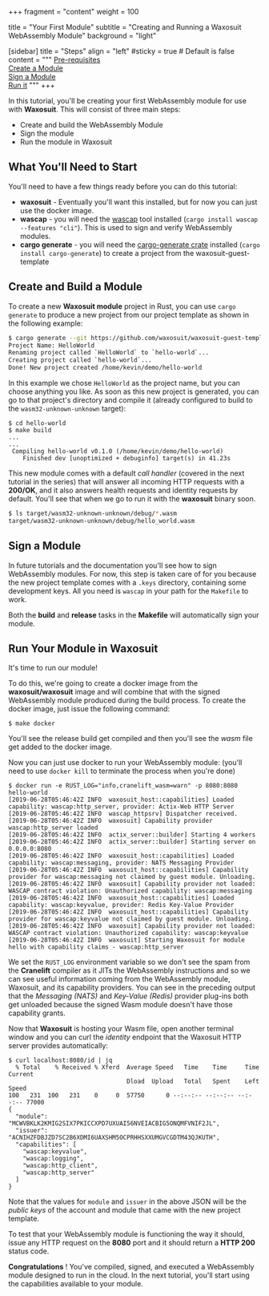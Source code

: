 +++
fragment = "content"
weight = 100

title = "Your First Module"
subtitle = "Creating and Running a Waxosuit WebAssembly Module"
background = "light"


[sidebar]
  title = "Steps"
  align = "left"
  #sticky = true # Default is false
  content = """
[Pre-requisites](#prereqs)<br/>
[Create a Module](#create)<br/>
[Sign a Module](#sign)<br/>
[Run it](#run)
"""
+++

In this tutorial, you'll be creating your first WebAssembly module for use with **Waxosuit**. This will consist of three main steps:

* Create and build the WebAssembly Module
* Sign the module
* Run the module in Waxosuit

<a name="prereqs"></a>

## What You'll Need to Start
You'll need to have a few things ready before you can do this tutorial:

* **waxosuit** - Eventually you'll want this installed, but for now you can just use the docker image.
* **wascap** - you will need the [wascap](https://github.com/waxosuit/wascap) tool installed (`cargo install wascap --features "cli"`). This is used to sign and verify WebAssembly modules.
* **cargo generate** - you will need the [cargo-generate crate](https://crates.io/crates/cargo-generate) installed (`cargo install cargo-generate`) to create a project from the waxosuit-guest-template

<a name="create"></a>

## Create and Build a Module
To create a new **Waxosuit module** project in Rust, you can use `cargo generate` to produce a new project from our project template as shown in the following example:

```bash
$ cargo generate --git https://github.com/waxosuit/waxosuit-guest-template
Project Name: HelloWorld
Renaming project called `HelloWorld` to `hello-world`...
Creating project called `hello-world`...
Done! New project created /home/kevin/demo/hello-world
```

In this example we chose `HelloWorld` as the project name, but you can choose anything you like. As soon as this new project is generated, you can go to that project's directory and compile it (already configured to build to the `wasm32-unknown-unknown` target):

```session
$ cd hello-world
$ make build
...
...
 Compiling hello-world v0.1.0 (/home/kevin/demo/hello-world)
    Finished dev [unoptimized + debuginfo] target(s) in 41.23s
```

This new module comes with a default _call handler_ (covered in the next tutorial in the series) that will answer all incoming HTTP requests with a **200/OK**, and it also answers health requests and identity requests by default. You'll see that when we go to run it with the **waxosuit** binary soon.

```bash
$ ls target/wasm32-unknown-unknown/debug/*.wasm
target/wasm32-unknown-unknown/debug/hello_world.wasm
```

<a name="sign"></a>

## Sign a Module
In future tutorials and the documentation you'll see how to sign WebAssembly modules. For now, this step is taken care of for you because
the new project template comes with a `.keys` directory, containing some development keys. All you need is `wascap` in your path for the `Makefile`
to work.

Both the **build** and **release** tasks in the **Makefile** will automatically sign your module.

<a name="run"></a>

## Run Your Module in Waxosuit
It's time to run our module!

To do this, we're going to create a docker image from the **waxosuit/waxosuit** image and will combine that with the signed WebAssembly module produced during the build process. To create the docker image, just issue the following command:

```session
$ make docker
```

You'll see the release build get compiled and then you'll see the _wasm_ file get added to the docker image.

Now you can just use docker to run your WebAssembly module: (you'll need to use `docker kill` to terminate the process when you're done)

```session
$ docker run -e RUST_LOG="info,cranelift_wasm=warn" -p 8080:8080 hello-world
[2019-06-28T05:46:42Z INFO  waxosuit_host::capabilities] Loaded capability: wascap:http_server, provider: Actix-Web HTTP Server
[2019-06-28T05:46:42Z INFO  wascap_httpsrv] Dispatcher received.
[2019-06-28T05:46:42Z INFO  waxosuit] Capability provider wascap:http_server loaded
[2019-06-28T05:46:42Z INFO  actix_server::builder] Starting 4 workers
[2019-06-28T05:46:42Z INFO  actix_server::builder] Starting server on 0.0.0.0:8080
[2019-06-28T05:46:42Z INFO  waxosuit_host::capabilities] Loaded capability: wascap:messaging, provider: NATS Messaging Provider
[2019-06-28T05:46:42Z INFO  waxosuit_host::capabilities] Capability provider for wascap:messaging not claimed by guest module. Unloading.
[2019-06-28T05:46:42Z INFO  waxosuit] Capability provider not loaded: WASCAP contract violation: Unauthorized capability: wascap:messaging
[2019-06-28T05:46:42Z INFO  waxosuit_host::capabilities] Loaded capability: wascap:keyvalue, provider: Redis Key-Value Provider
[2019-06-28T05:46:42Z INFO  waxosuit_host::capabilities] Capability provider for wascap:keyvalue not claimed by guest module. Unloading.
[2019-06-28T05:46:42Z INFO  waxosuit] Capability provider not loaded: WASCAP contract violation: Unauthorized capability: wascap:keyvalue
[2019-06-28T05:46:42Z INFO  waxosuit] Starting Waxosuit for module hello with capability claims - wascap:http_server
```

We set the `RUST_LOG` environment variable so we don't see the spam from the **Cranelift** compiler as it JITs the WebAssembly instructions and so we can see useful information coming from the WebAssembly module, Waxosuit, and its capability providers. You can see in the preceding output that the _Messaging (NATS)_ and _Key-Value (Redis)_ provider plug-ins both get unloaded because the signed Wasm module doesn't have those capability grants.

Now that **Waxosuit** is hosting your Wasm file, open another terminal window and you can curl the _identity_ endpoint that the Waxosuit HTTP server provides automatically:

```session
$ curl localhost:8080/id | jq
  % Total    % Received % Xferd  Average Speed   Time    Time     Time  Current
                                 Dload  Upload   Total   Spent    Left  Speed
100   231  100   231    0     0  57750      0 --:--:-- --:--:-- --:--:-- 77000
{
  "module": "MCWVBKLK2KMIG2SIX7PKICCXPD7UXUAI56NVEIACBIG5ONQMFVNIF2JL",
  "issuer": "ACNIHZFDBJZD7SC2B6XDMI6UAXSHM5OCPRHHSXXUMGVCGDTM43QJKUTH",
  "capabilities": [
    "wascap:keyvalue",
    "wascap:logging",
    "wascap:http_client",
    "wascap:http_server"
  ]
}
```

Note that the values for `module` and `issuer` in the above JSON will be the _public keys_ of the account and module that came with the new project template.

To test that your WebAssembly module is functioning the way it should, issue any HTTP request on the **8080** port and it should return a **HTTP 200** status code.

**Congratulations** ! You've compiled, signed, and executed a WebAssembly module designed to run in the cloud. In the next tutorial, you'll start using the capabilities available to your module.
